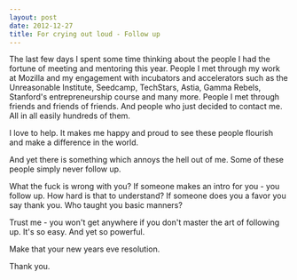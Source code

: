 ```yaml
---
layout: post
date: 2012-12-27
title: For crying out loud - Follow up
---
```

The last few days I spent some time thinking about the people I had the fortune of meeting and mentoring this year. People I met through my work at Mozilla and my engagement with incubators and accelerators such as the Unreasonable Institute, Seedcamp, TechStars, Astia, Gamma Rebels, Stanford's entrepreneurship course and many more. People I met through friends and friends of friends. And people who just decided to contact me. All in all easily hundreds of them.

I love to help. It makes me happy and proud to see these people flourish and make a difference in the world.

And yet there is something which annoys the hell out of me. Some of these people simply never follow up.

What the fuck is wrong with you? If someone makes an intro for you - you follow up. How hard is that to understand? If someone does you a favor you say thank you. Who taught you basic manners?

Trust me - you won't get anywhere if you don't master the art of following up. It's so easy. And yet so powerful.

Make that your new years eve resolution.

Thank you.